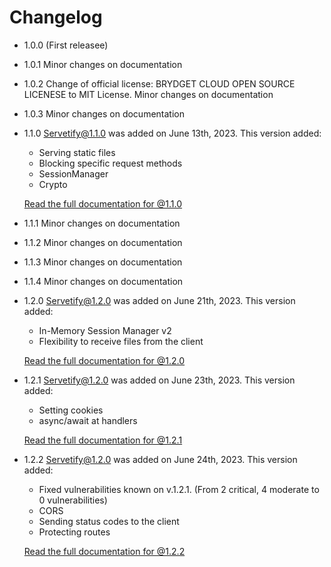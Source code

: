 # Changelog

- 1.0.0 (First releasee)

- 1.0.1
    Minor changes on documentation

- 1.0.2
    Change of official license: BRYDGET CLOUD OPEN SOURCE LICENESE to MIT License.
    Minor changes on documentation
    
- 1.0.3
    Minor changes on documentation

- 1.1.0
    Servetify@1.1.0 was added on June 13th, 2023. This version added:

    * Serving static files
    * Blocking specific request methods
    * SessionManager
    * Crypto

    [Read the full documentation for @1.1.0](https://www.npmjs.com/package/servetify/v/1.1.0?activeTab=readme)

- 1.1.1
    Minor changes on documentation

- 1.1.2
    Minor changes on documentation

- 1.1.3
    Minor changes on documentation

- 1.1.4
    Minor changes on documentation
    
- 1.2.0
    Servetify@1.2.0 was added on June 21th, 2023. This version added:

    * In-Memory Session Manager v2
    * Flexibility to receive files from the client

    [Read the full documentation for @1.2.0](https://www.npmjs.com/package/servetify/v/1.2.0?activeTab=readme)

- 1.2.1
    Servetify@1.2.0 was added on June 23th, 2023. This version added:

    * Setting cookies
    * async/await at handlers

    [Read the full documentation for @1.2.1](https://www.npmjs.com/package/servetify/v/1.2.1?activeTab=readme)

- 1.2.2
    Servetify@1.2.0 was added on June 24th, 2023. This version added:

    * Fixed vulnerabilities known on v.1.2.1. (From 2 critical, 4 moderate to 0 vulnerabilities)
    * CORS
    * Sending status codes to the client
    * Protecting routes

    [Read the full documentation for @1.2.2](https://www.npmjs.com/package/servetify/v/1.2.1?activeTab=readme)